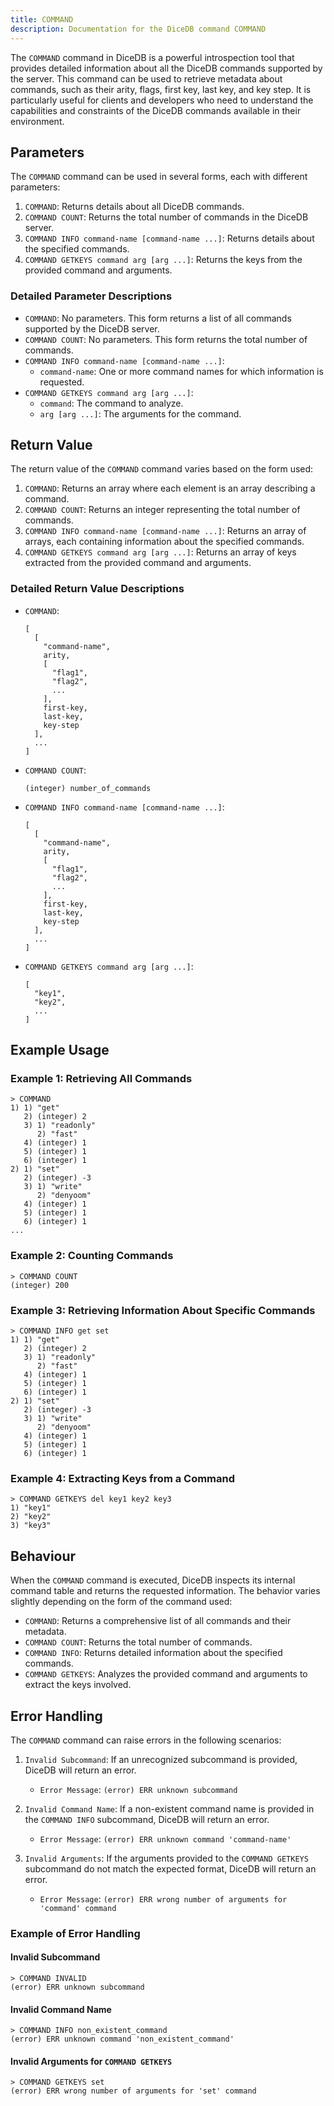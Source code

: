 ```yaml
---
title: COMMAND
description: Documentation for the DiceDB command COMMAND
---
```


The `COMMAND` command in DiceDB is a powerful introspection tool that provides detailed information about all the DiceDB commands supported by the server. This command can be used to retrieve metadata about commands, such as their arity, flags, first key, last key, and key step. It is particularly useful for clients and developers who need to understand the capabilities and constraints of the DiceDB commands available in their environment.

## Parameters

The `COMMAND` command can be used in several forms, each with different parameters:

1. `COMMAND`: Returns details about all DiceDB commands.
1. `COMMAND COUNT`: Returns the total number of commands in the DiceDB server.
1. `COMMAND INFO command-name [command-name ...]`: Returns details about the specified commands.
1. `COMMAND GETKEYS command arg [arg ...]`: Returns the keys from the provided command and arguments.

### Detailed Parameter Descriptions

- `COMMAND`: No parameters. This form returns a list of all commands supported by the DiceDB server.
- `COMMAND COUNT`: No parameters. This form returns the total number of commands.
- `COMMAND INFO command-name [command-name ...]`:
  - `command-name`: One or more command names for which information is requested.
- `COMMAND GETKEYS command arg [arg ...]`:
  - `command`: The command to analyze.
  - `arg [arg ...]`: The arguments for the command.

## Return Value

The return value of the `COMMAND` command varies based on the form used:

1. `COMMAND`: Returns an array where each element is an array describing a command.
1. `COMMAND COUNT`: Returns an integer representing the total number of commands.
1. `COMMAND INFO command-name [command-name ...]`: Returns an array of arrays, each containing information about the specified commands.
1. `COMMAND GETKEYS command arg [arg ...]`: Returns an array of keys extracted from the provided command and arguments.

### Detailed Return Value Descriptions

- `COMMAND`:
  ```plaintext
  [
    [
      "command-name",
      arity,
      [
        "flag1",
        "flag2",
        ...
      ],
      first-key,
      last-key,
      key-step
    ],
    ...
  ]
  ```
- `COMMAND COUNT`:
  ```plaintext
  (integer) number_of_commands
  ```
- `COMMAND INFO command-name [command-name ...]`:
  ```plaintext
  [
    [
      "command-name",
      arity,
      [
        "flag1",
        "flag2",
        ...
      ],
      first-key,
      last-key,
      key-step
    ],
    ...
  ]
  ```
- `COMMAND GETKEYS command arg [arg ...]`:
  ```plaintext
  [
    "key1",
    "key2",
    ...
  ]
  ```

## Example Usage

### Example 1: Retrieving All Commands

```plaintext
> COMMAND
1) 1) "get"
   2) (integer) 2
   3) 1) "readonly"
      2) "fast"
   4) (integer) 1
   5) (integer) 1
   6) (integer) 1
2) 1) "set"
   2) (integer) -3
   3) 1) "write"
      2) "denyoom"
   4) (integer) 1
   5) (integer) 1
   6) (integer) 1
...
```

### Example 2: Counting Commands

```plaintext
> COMMAND COUNT
(integer) 200
```

### Example 3: Retrieving Information About Specific Commands

```plaintext
> COMMAND INFO get set
1) 1) "get"
   2) (integer) 2
   3) 1) "readonly"
      2) "fast"
   4) (integer) 1
   5) (integer) 1
   6) (integer) 1
2) 1) "set"
   2) (integer) -3
   3) 1) "write"
      2) "denyoom"
   4) (integer) 1
   5) (integer) 1
   6) (integer) 1
```

### Example 4: Extracting Keys from a Command

```plaintext
> COMMAND GETKEYS del key1 key2 key3
1) "key1"
2) "key2"
3) "key3"
```

## Behaviour

When the `COMMAND` command is executed, DiceDB inspects its internal command table and returns the requested information. The behavior varies slightly depending on the form of the command used:

- `COMMAND`: Returns a comprehensive list of all commands and their metadata.
- `COMMAND COUNT`: Returns the total number of commands.
- `COMMAND INFO`: Returns detailed information about the specified commands.
- `COMMAND GETKEYS`: Analyzes the provided command and arguments to extract the keys involved.

## Error Handling

The `COMMAND` command can raise errors in the following scenarios:

1. `Invalid Subcommand`: If an unrecognized subcommand is provided, DiceDB will return an error.

   - `Error Message`: `(error) ERR unknown subcommand`

1. `Invalid Command Name`: If a non-existent command name is provided in the `COMMAND INFO` subcommand, DiceDB will return an error.

   - `Error Message`: `(error) ERR unknown command 'command-name'`

1. `Invalid Arguments`: If the arguments provided to the `COMMAND GETKEYS` subcommand do not match the expected format, DiceDB will return an error.

   - `Error Message`: `(error) ERR wrong number of arguments for 'command' command`

### Example of Error Handling

#### Invalid Subcommand

```plaintext
> COMMAND INVALID
(error) ERR unknown subcommand
```

#### Invalid Command Name

```plaintext
> COMMAND INFO non_existent_command
(error) ERR unknown command 'non_existent_command'
```

#### Invalid Arguments for `COMMAND GETKEYS`

```plaintext
> COMMAND GETKEYS set
(error) ERR wrong number of arguments for 'set' command
```
